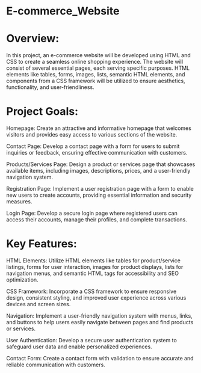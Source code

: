 # E-commerce_Website

# Overview:
In this project, an e-commerce website will be developed using HTML and CSS to create a seamless online shopping experience. The website will consist of several essential pages, each serving specific purposes. HTML elements like tables, forms, images, lists, semantic HTML elements, and components from a CSS framework will be utilized to ensure aesthetics, functionality, and user-friendliness.

# Project Goals:

Homepage: Create an attractive and informative homepage that welcomes visitors and provides easy access to various sections of the website.

Contact Page: Develop a contact page with a form for users to submit inquiries or feedback, ensuring effective communication with customers.

Products/Services Page: Design a product or services page that showcases available items, including images, descriptions, prices, and a user-friendly navigation system.

Registration Page: Implement a user registration page with a form to enable new users to create accounts, providing essential information and security measures.

Login Page: Develop a secure login page where registered users can access their accounts, manage their profiles, and complete transactions.

# Key Features:

HTML Elements: Utilize HTML elements like tables for product/service listings, forms for user interaction, images for product displays, lists for navigation menus, and semantic HTML tags for accessibility and SEO optimization.

CSS Framework: Incorporate a CSS framework to ensure responsive design, consistent styling, and improved user experience across various devices and screen sizes.

Navigation: Implement a user-friendly navigation system with menus, links, and buttons to help users easily navigate between pages and find products or services.

User Authentication: Develop a secure user authentication system to safeguard user data and enable personalized experiences.

Contact Form: Create a contact form with validation to ensure accurate and reliable communication with customers.
